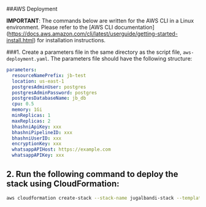 ##AWS Deployment


**IMPORTANT**: The commands below are written for the AWS CLI in a Linux environment. Please refer to the [AWS CLI documentation] (https://docs.aws.amazon.com/cli/latest/userguide/getting-started-install.html) for installation instructions.


###1. Create a parameters file in the same directory as the script file, `aws-deployment.yaml`. The parameters file should have the following structure:

```yaml
parameters:
  resourceNamePrefix: jb-test
  location: us-east-1
  postgresAdminUser: postgres
  postgresAdminPassword: postgres
  postgresDatabaseName: jb_db
  cpu: 0.5
  memory: 1Gi
  minReplicas: 1
  maxReplicas: 2
  bhashniApiKey: xxx
  bhashniPipelineID: xxx
  bhashniUserID: xxx
  encryptionKey: xxx
  whatsappAPIHost: https://example.com
  whatsappAPIKey: xxx
```

## 2. Run the following command to deploy the stack using CloudFormation:
```bash
aws cloudformation create-stack --stack-name jugalbandi-stack --template-body file://aws-deployment.yaml --parameters file://aws-parameters.yaml
```